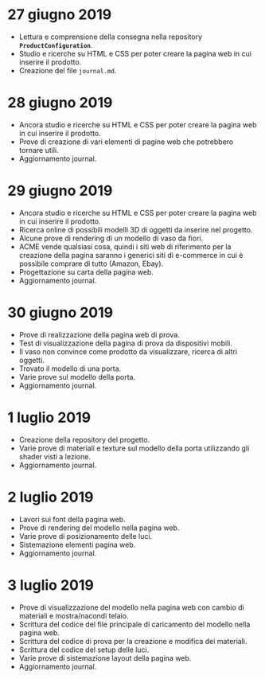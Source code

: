 # 27 giugno 2019

* Lettura e comprensione della consegna nella repository **`ProductConfiguration`**.
* Studio e ricerche su HTML e CSS per poter creare la pagina web in cui inserire il prodotto.
* Creazione del file `journal.md`.

# 28 giugno 2019

* Ancora studio e ricerche su HTML e CSS per poter creare la pagina web in cui inserire il prodotto.
* Prove di creazione di vari elementi di pagine web che potrebbero tornare utili.
* Aggiornamento journal.

# 29 giugno 2019

* Ancora studio e ricerche su HTML e CSS per poter creare la pagina web in cui inserire il prodotto.
* Ricerca online di possibili modelli 3D di oggetti da inserire nel progetto.
* Alcune prove di rendering di un modello di vaso da fiori.
* ACME vende qualsiasi cosa, quindi i siti web di riferimento per la creazione della pagina saranno i generici siti di e-commerce in cui è possibile comprare di tutto (Amazon, Ebay).
* Progettazione su carta della pagina web.
* Aggiornamento journal.

# 30 giugno 2019

* Prove di realizzazione della pagina web di prova.
* Test di visualizzazione della pagina di prova da dispositivi mobili.
* Il vaso non convince come prodotto da visualizzare, ricerca di altri oggetti.
* Trovato il modello di una porta.
* Varie prove sul modello della porta.
* Aggiornamento journal.

# 1 luglio 2019

* Creazione della repository del progetto.
* Varie prove di materiali e texture sul modello della porta utilizzando gli shader visti a lezione.
* Aggiornamento journal.

# 2 luglio 2019

* Lavori sui font della pagina web.
* Prove di rendering del modello nella pagina web.
* Varie prove di posizionamento delle luci.
* Sistemazione elementi pagina web.
* Aggiornamento journal.

# 3 luglio 2019

* Prove di visualizzazione del modello nella pagina web con cambio di materiali e mostra/nacondi telaio.
* Scrittura del codice del file principale di caricamento del modello nella pagina web.
* Scrittura del codice di prova per la creazione e modifica dei materiali.
* Scrittura del codice del setup delle luci.
* Varie prove di sistemazione layout della pagina web.
* Aggiornamento journal.
